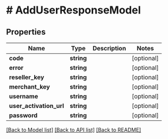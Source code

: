 # # AddUserResponseModel

## Properties

Name | Type | Description | Notes
------------ | ------------- | ------------- | -------------
**code** | **string** |  | [optional]
**error** | **string** |  | [optional]
**reseller_key** | **string** |  | [optional]
**merchant_key** | **string** |  | [optional]
**username** | **string** |  | [optional]
**user_activation_url** | **string** |  | [optional]
**password** | **string** |  | [optional]

[[Back to Model list]](../../README.md#models) [[Back to API list]](../../README.md#endpoints) [[Back to README]](../../README.md)

